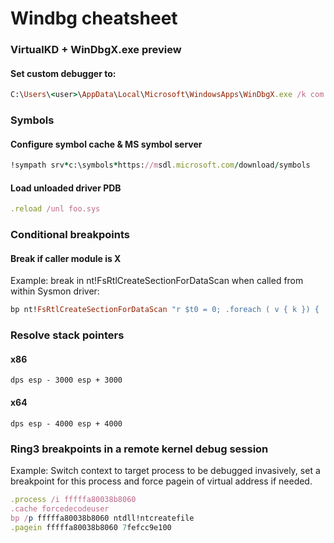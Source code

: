 # Windbg cheatsheet


### VirtualKD + WinDbgX.exe preview

#### Set custom debugger to:

```ruby
C:\Users\<user>\AppData\Local\Microsoft\WindowsApps\WinDbgX.exe /k com:pipe,resets=0,reconnect,port=$(pipename)
```

### Symbols

#### Configure symbol cache & MS symbol server

```ruby
!sympath srv*c:\symbols*https://msdl.microsoft.com/download/symbols
```
#### Load unloaded driver PDB

```ruby
.reload /unl foo.sys
```


### Conditional breakpoints

#### Break if caller module is X

Example: break in nt!FsRtlCreateSectionForDataScan when called from within Sysmon driver: 

```ruby
bp nt!FsRtlCreateSectionForDataScan "r $t0 = 0; .foreach ( v { k }) { .if ($spat(\"v\", \"*SysmonDrv*\"))  { r $t0 = 1; .break } }; .if($t0 = 0) { gc }"
```

### Resolve stack pointers

#### x86
```
dps esp - 3000 esp + 3000
```
#### x64
```
dps esp - 4000 esp + 4000
```
### Ring3 breakpoints in a remote kernel debug session

Example: Switch context to target process to be debugged invasively, set a breakpoint for this process and force pagein of virtual address if needed.

```ruby
.process /i fffffa80038b8060
.cache forcedecodeuser
bp /p fffffa80038b8060 ntdll!ntcreatefile
.pagein fffffa80038b8060 7fefcc9e100
```







 
